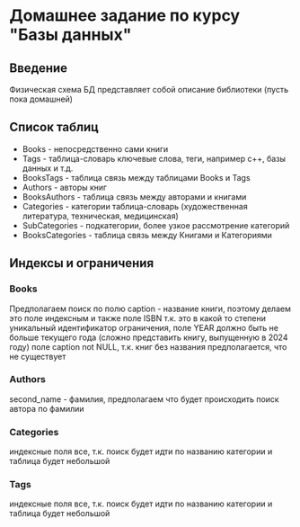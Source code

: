 # Домашнее задание по курсу "Базы данных"
## Введение
Физическая схема БД представляет собой описание библиотеки (пусть пока домашней) 
## Список таблиц
* Books - непосредственно сами книги
* Tags - таблица-словарь ключевые слова, теги, например c++, базы данных и т.д.
* BooksTags - таблица связь между таблицами Books и Tags
* Authors - авторы книг
* BooksAuthors - таблица связь между авторами и книгами
* Categories - категории таблица-словарь (художественная литература, техническая, медицинская)
* SubCategories - подкатегории, более узкое рассмотрение категорий
* BooksCategories - таблица связь между Книгами и Категориями

## Индексы и ограничения

### Books 
Предполагаем поиск по полю caption - название книги, поэтому делаем это поле индексным и также
поле ISBN т.к. это в какой то степени уникальный идентификатор
ограничения, поле YEAR должно быть не больше текущего года (сложно представить книгу, выпущенную в 2024 году)
поле caption not NULL, т.к. книг без названия предполагается, что не существует
### Authors
second_name - фамилия, предполагаем что будет происходить поиск автора по фамилии

### Categories
индексные поля все, т.к. поиск будет идти по названию категории и таблица будет небольшой
### Tags
индексные поля все, т.к. поиск будет идти по названию категории и таблица будет небольшой

